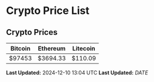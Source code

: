 # Crypto Price List

## Crypto Prices
| Bitcoin | Ethereum | Litecoin |
| ------- | -------- | -------- |
| $97453 | $3694.33 | $110.09 |
**Last Updated:** 2024-12-10 13:04 UTC
**Last Updated:** $DATE$

